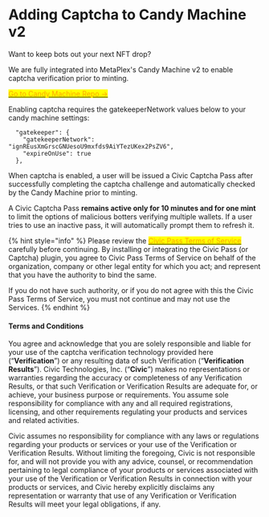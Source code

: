 # Adding Captcha to Candy Machine v2

Want to keep bots out your next NFT drop?&#x20;

We are fully integrated into MetaPlex's Candy Machine v2 to enable captcha verification prior to minting.

[<mark style="color:orange;">Go to Candy Machine Repo -></mark>](https://github.com/metaplex-foundation/metaplex/tree/master/js/packages/cli) <mark style="color:orange;"></mark>&#x20;

Enabling captcha requires the gatekeeperNetwork values below to your candy machine settings:

```
  "gatekeeper": {
    "gatekeeperNetwork": "ignREusXmGrscGNUesoU9mxfds9AiYTezUKex2PsZV6",
    "expireOnUse": true
  },
```

When captcha is enabled, a user will be issued a Civic Captcha Pass after successfully completing the captcha challenge and automatically checked by the Candy Machine prior to minting.&#x20;

A Civic Captcha Pass **remains active only for 10 minutes and for one mint** to limit the options of malicious botters verifying multiple wallets. If a user tries to use an inactive pass, it will automatically prompt them to refresh it.

{% hint style="info" %}
Please review the [<mark style="color:orange;">Civic Pass Terms of Service</mark>](https://www.civic.com/legal/terms-of-service-civic-pass-v1/) carefully before continuing. By installing or integrating the Civic Pass (or Captcha) plugin, you agree to Civic Pass Terms of Service on behalf of the organization, company or other legal entity for which you act; and represent that you have the authority to bind the same.

If you do not have such authority, or if you do not agree with this the Civic Pass Terms of Service, you must not continue and may not use the Services.
{% endhint %}

#### &#x20;Terms and Conditions

You agree and acknowledge that you are solely responsible and liable for your use of the captcha verification technology provided here (“**Verification**”) or any resulting data of such Verification (“**Verification Results**”). Civic Technologies, Inc. (“**Civic**”) makes no representations or warranties regarding the accuracy or completeness of any Verification Results, or that such Verification or Verification Results are adequate for, or achieve, your business purpose or requirements. You assume sole responsibility for compliance with any and all required registrations, licensing, and other requirements regulating your products and services and related activities.&#x20;

Civic assumes no responsibility for compliance with any laws or regulations regarding your products or services or your use of the Verification or Verification Results. Without limiting the foregoing, Civic is not responsible for, and will not provide you with any advice, counsel, or recommendation pertaining to legal compliance of your products or services associated with your use of the Verification or Verification Results in connection with your products or services, and Civic hereby explicitly disclaims any representation or warranty that use of any Verification or Verification Results will meet your legal obligations, if any.
